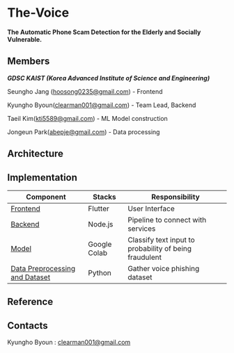# The-Voice

**The Automatic Phone Scam Detection for the Elderly and Socially Vulnerable.**

## Members

***GDSC KAIST (Korea Advanced Institute of Science and Engineering)***

Seungho Jang (hoosong0235@gmail.com) - Frontend 

Kyungho Byoun(clearman001@gmail.com) - Team Lead, Backend

Taeil Kim(kti5589@gmail.com) - ML Model construction

Jongeun Park(abepje@gmail.com) - Data processing



## Architecture

## Implementation

|Component|Stacks|Responsibility|
|---|---|---|
|[Frontend](https://github.com/KAIST-Google-Solution-Challenge/frontend)|Flutter|User Interface|
|[Backend](https://github.com/KAIST-Google-Solution-Challenge/backend)|Node.js|Pipeline to connect with services|
|[Model](https://github.com/KAIST-Google-Solution-Challenge/conversation_model)|Google Colab|Classify text input to probability of being fraudulent|
|[Data Preprocessing and Dataset](https://github.com/KAIST-Google-Solution-Challenge/data_preprocess)|Python|Gather voice phishing dataset|

## Reference

## Contacts

Kyungho Byoun : clearman001@gmail.com
